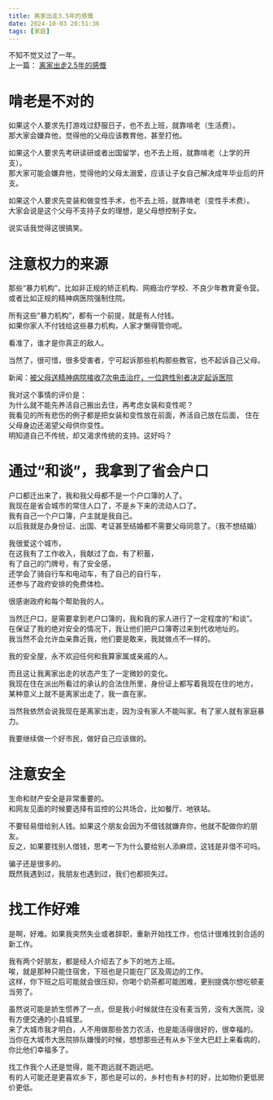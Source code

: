 ```yaml
---
title: 离家出走3.5年的感慨
date: 2024-10-03 20:51:36
tags: [家庭]
---
```

不知不觉又过了一年。   
上一篇： [离家出走2.5年的感慨](/2023/year2/)    

# 啃老是不对的
如果这个人要求先打游戏过舒服日子，也不去上班，就靠啃老（生活费）。   
那大家会嫌弃他，觉得他的父母应该教育他，甚至打他。   

如果这个人要求先考研读研或者出国留学，也不去上班，就靠啃老（上学的开支）。   
那大家可能会嫌弃他，觉得他的父母太溺爱，应该让子女自己解决成年毕业后的开支。   

如果这个人要求先变装和做变性手术，也不去上班，就靠啃老（变性手术费）。    
大家会说是这个父母不支持子女的理想，是父母想控制子女。   

说实话我觉得这很搞笑。    

# 注意权力的来源
那些“暴力机构”，比如非正规的矫正机构、网瘾治疗学校、不良少年教育夏令营。   
或者比如正规的精神病医院强制住院。   

所有这些“暴力机构”，都有一个前提，就是有人付钱。  
如果你家人不付钱给这些暴力机构，人家才懒得管你呢。   

看准了，谁才是你真正的敌人。   

当然了，很可惜，很多受害者，宁可起诉那些机构那些教官，也不起诉自己父母。   

新闻：[被父母送精神病院接收7次电击治疗，一位跨性别者决定起诉医院](https://m.weibo.cn/status/Oyub2hgvP)   

我对这个事情的评价是：    
为什么就不能先养活自己搬出去住，再考虑女装和变性呢？   
我看见的所有悲伤的例子都是把女装和变性放在前面，养活自己放在后面，
住在父母身边还渴望父母供你变性。   
明知道自己不传统，却又渴求传统的支持。这好吗？   

# 通过“和谈”，我拿到了省会户口
户口都迁出来了，我和我父母都不是一个户口簿的人了。   
我现在是省会城市的常住人口了，不是乡下来的流动人口了。   
我有自己一个户口簿，户主就是我自己。    
以后我就是办身份证、出国、考证甚至结婚都不需要父母同意了。（我不想结婚）   

我很爱这个城市，   
在这我有了工作收入，我献过了血，有了积蓄，   
有了自己的门牌号，有了安全感，    
还学会了骑自行车和电动车，有了自己的自行车，   
还参与了政府安排的免费体检。    

很感谢政府和每个帮助我的人。   

当然迁户口，是需要拿到老户口簿的，我和我的家人进行了一定程度的“和谈”。   
在保证了我的绝对安全的情况下，我让他们把户口簿寄过来到代收地址的。   
我当然不会允许血亲靠近我，他们要是敢来，我就做点不一样的。   

我的安全屋，永不欢迎任何和我算家属或亲戚的人。   

而且这让我离家出走的状态产生了一定微妙的变化。   
我现在住在派出所看过的承认的合法住所里，身份证上都写着我现在住的地方，   
某种意义上就不是离家出走了，我一直在家。    

当然我依然会说我现在是离家出走，因为没有家人不能叫家。有了家人就有家庭暴力。   

我要继续做一个好市民，做好自己应该做的。   

# 注意安全
生命和财产安全是非常重要的。   
和网友见面的时候要选择有监控的公共场合，比如餐厅、地铁站。   

不要轻易借给别人钱。如果这个朋友会因为不借钱就嫌弃你，他就不配做你的朋友。   
反之，如果要找别人借钱，思考一下为什么要给别人添麻烦，这钱是非借不可吗。   

骗子还是很多的。   
既然我遇到过，我朋友也遇到过，我们也都损失过。   


# 找工作好难
是啊，好难。如果我突然失业或者辞职，重新开始找工作，也估计很难找到合适的新工作。   

我有两个好朋友，都是经人介绍去了乡下的地方上班。   
唉，就是那种只能住宿舍，下班也是只能在厂区及周边的工作。   
这样，你下班之后可能就会很压抑，你喝个奶茶都可能困难，更别提偶尔想吃顿麦当劳了。    

虽然说可能是娇生惯养了一点，但是我小时候就住在没有麦当劳，没有大医院，没有方便交通的小县城里。   
来了大城市我才明白，人不用做那些苦力农活，也是能活得很好的，很幸福的。   
当你在大城市大医院排队嫌慢的时候，想想那些还有从乡下坐大巴赶上来看病的，你比他们幸福多了。  

找工作我个人还是觉得，能不跑远就不跑远吧。   
有的人可能还是更喜欢乡下，那也是可以的，乡村也有乡村的好，比如物价更低房价更低。   
